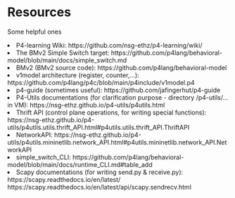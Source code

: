 # Resources
Some helpful ones
<li>P4-learning Wiki: https://github.com/nsg-ethz/p4-learning/wiki/
<br>
<li>The BMv2 Simple Switch target: https://github.com/p4lang/behavioral-model/blob/main/docs/simple_switch.md
<br>
<li>BMv2 (BMv2 source code): https://github.com/p4lang/behavioral-model
<br>
<li>v1model architecture (register, counter,...): https://github.com/p4lang/p4c/blob/main/p4include/v1model.p4
<li>p4-guide (sometimes useful): https://github.com/jafingerhut/p4-guide
<li>P4-Utils documentations (for clarification purpose - directory /p4-utils/... in VM): https://nsg-ethz.github.io/p4-utils/p4utils.html
<li>Thrift API (control plane operations, for writing special functions):
<br>
https://nsg-ethz.github.io/p4-utils/p4utils.utils.thrift_API.html#p4utils.utils.thrift_API.ThriftAPI
<li>NetworkAPI: https://nsg-ethz.github.io/p4-utils/p4utils.mininetlib.network_API.html#p4utils.mininetlib.network_API.NetworkAPI
<li>simple_switch_CLI: https://github.com/p4lang/behavioral-model/blob/main/docs/runtime_CLI.md#table_add
<li>Scapy documentations (for writing send.py & receive.py): https://scapy.readthedocs.io/en/latest/
https://scapy.readthedocs.io/en/latest/api/scapy.sendrecv.html




